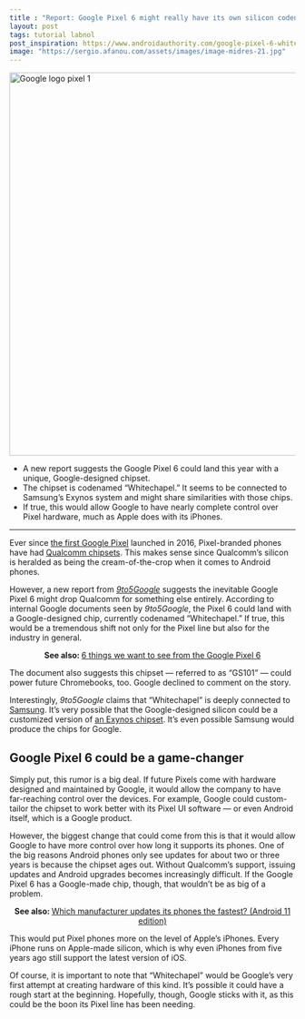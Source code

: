 ```yaml
---
title : "Report: Google Pixel 6 might really have its own silicon codenamed ‘Whitechapel’"
layout: post
tags: tutorial labnol
post_inspiration: https://www.androidauthority.com/google-pixel-6-whitechapel-1214847/
image: "https://sergio.afanou.com/assets/images/image-midres-21.jpg"
---
```


<p><html><body><img class="aligncenter size-large wp-image-1107896 noname aa-img" title="Google logo pixel 1" src="https://cdn57.androidauthority.net/wp-content/uploads/2020/04/Google-logo-pixel-1-1200x675.jpg" alt="Google logo pixel 1" width="1200" height="675" data-attachment-id="1107896" srcset="https://cdn57.androidauthority.net/wp-content/uploads/2020/04/Google-logo-pixel-1-1200x675.jpg 1200w, https://cdn57.androidauthority.net/wp-content/uploads/2020/04/Google-logo-pixel-1-300x170.jpg 300w, https://cdn57.androidauthority.net/wp-content/uploads/2020/04/Google-logo-pixel-1-768x432.jpg 768w, https://cdn57.androidauthority.net/wp-content/uploads/2020/04/Google-logo-pixel-1-16x9.jpg 16w, https://cdn57.androidauthority.net/wp-content/uploads/2020/04/Google-logo-pixel-1-32x18.jpg 32w, https://cdn57.androidauthority.net/wp-content/uploads/2020/04/Google-logo-pixel-1-28x16.jpg 28w, https://cdn57.androidauthority.net/wp-content/uploads/2020/04/Google-logo-pixel-1-56x32.jpg 56w, https://cdn57.androidauthority.net/wp-content/uploads/2020/04/Google-logo-pixel-1-64x36.jpg 64w, https://cdn57.androidauthority.net/wp-content/uploads/2020/04/Google-logo-pixel-1-712x400.jpg 712w, https://cdn57.androidauthority.net/wp-content/uploads/2020/04/Google-logo-pixel-1-1000x563.jpg 1000w, https://cdn57.androidauthority.net/wp-content/uploads/2020/04/Google-logo-pixel-1-792x446.jpg 792w, https://cdn57.androidauthority.net/wp-content/uploads/2020/04/Google-logo-pixel-1-1280x720.jpg 1280w, https://cdn57.androidauthority.net/wp-content/uploads/2020/04/Google-logo-pixel-1-840x472.jpg 840w, https://cdn57.androidauthority.net/wp-content/uploads/2020/04/Google-logo-pixel-1-1340x754.jpg 1340w, https://cdn57.androidauthority.net/wp-content/uploads/2020/04/Google-logo-pixel-1-770x433.jpg 770w, https://cdn57.androidauthority.net/wp-content/uploads/2020/04/Google-logo-pixel-1-356x200.jpg 356w, https://cdn57.androidauthority.net/wp-content/uploads/2020/04/Google-logo-pixel-1-675x380.jpg 675w, https://cdn57.androidauthority.net/wp-content/uploads/2020/04/Google-logo-pixel-1.jpg 1920w" sizes="(max-width: 1200px) 100vw, 1200px" /></p>
<div class="aa-img-source-credit"></div>
<div class="aa_tldr_text">
<ul>
<li>A new report suggests the Google Pixel 6 could land this year with a unique, Google-designed chipset.</li>
<li>The chipset is codenamed &#8220;Whitechapel.&#8221; It seems to be connected to Samsung&#8217;s Exynos system and might share similarities with those chips.</li>
<li>If true, this would allow Google to have nearly complete control over Pixel hardware, much as Apple does with its iPhones.</li>
</ul>
</div><hr>
<p>Ever since <a href="https://www.androidauthority.com/google-pixel-xl-review-720243/">the first Google Pixel</a> launched in 2016, Pixel-branded phones have had <a href="https://www.androidauthority.com/qualcomm-snapdragon-soc-guide-908280/">Qualcomm chipsets</a>. This makes sense since Qualcomm&#8217;s silicon is heralded as being the cream-of-the-crop when it comes to Android phones.</p>
<p>However, a new report from <a href="https://9to5google.com/2021/04/02/pixel-6-google-gs101-whitechapel/"><em>9to5Google</em></a> suggests the inevitable Google Pixel 6 might drop Qualcomm for something else entirely. According to internal Google documents seen by <em>9to5Google</em>, the Pixel 6 could land with a Google-designed chip, currently codenamed &#8220;Whitechapel.&#8221; If true, this would be a tremendous shift not only for the Pixel line but also for the industry in general.</p>
<p style="text-align: center;"><strong>See also: </strong><a href="https://www.androidauthority.com/google-pixel-6-1207778/">6 things we want to see from the Google Pixel 6</a></p>
<p>The document also suggests this chipset — referred to as &#8220;GS101&#8221; — could power future Chromebooks, too. Google declined to comment on the story.</p>
<p>Interestingly, <em>9to5Google</em> claims that &#8220;Whitechapel&#8221; is deeply connected to <a href="https://www.androidauthority.com/samsung-phones-computers-more-1156543/">Samsung</a>. It&#8217;s very possible that the Google-designed silicon could be a customized version of <a href="https://www.androidauthority.com/samsung-exynos-guide-889039/">an Exynos chipset</a>. It&#8217;s even possible Samsung would produce the chips for Google.</p>
<h2>Google Pixel 6 could be a game-changer</h2>
<p>Simply put, this rumor is a big deal. If future Pixels come with hardware designed and maintained by Google, it would allow the company to have far-reaching control over the devices. For example, Google could custom-tailor the chipset to work better with its Pixel UI software — or even Android itself, which is a Google product.</p>
<p>However, the biggest change that could come from this is that it would allow Google to have more control over how long it supports its phones. One of the big reasons Android phones only see updates for about two or three years is because the chipset ages out. Without Qualcomm&#8217;s support, issuing updates and Android upgrades becomes increasingly difficult. If the Google Pixel 6 has a Google-made chip, though, that wouldn&#8217;t be as big of a problem.</p>
<p style="text-align: center;"><strong>See also: </strong><a href="https://www.androidauthority.com/android-11-rollout-1201648/">Which manufacturer updates its phones the fastest? (Android 11 edition)</a></p>
<p>This would put Pixel phones more on the level of Apple&#8217;s iPhones. Every iPhone runs on Apple-made silicon, which is why even iPhones from five years ago still support the latest version of iOS.</p>
<p>Of course, it is important to note that &#8220;Whitechapel&#8221; would be Google&#8217;s very first attempt at creating hardware of this kind. It&#8217;s possible it could have a rough start at the beginning. Hopefully, though, Google sticks with it, as this could be the boon its Pixel line has been needing.</p>
</body></html></p>
